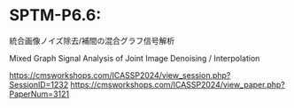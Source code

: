 # SPTM-P6.6:

統合画像ノイズ除去/補間の混合グラフ信号解析

Mixed Graph Signal Analysis of Joint Image Denoising / Interpolation

https://cmsworkshops.com/ICASSP2024/view_session.php?SessionID=1232
https://cmsworkshops.com/ICASSP2024/view_paper.php?PaperNum=3121
